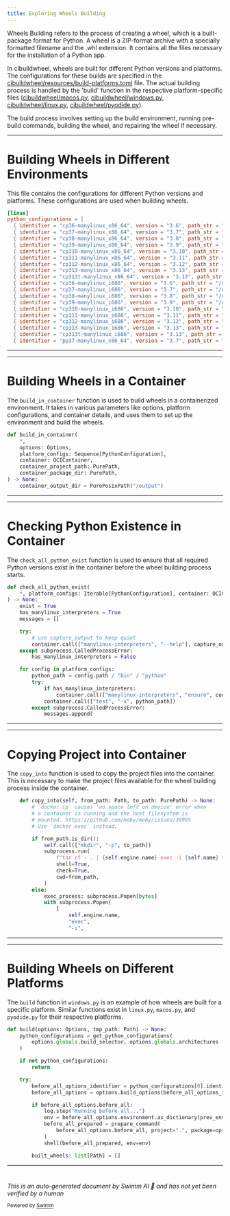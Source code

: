 ```yaml
---
title: Exploring Wheels Building
---
```

Wheels Building refers to the process of creating a wheel, which is a built-package format for Python. A wheel is a ZIP-format archive with a specially formatted filename and the .whl extension. It contains all the files necessary for the installation of a Python app.&nbsp;

In cibuildwheel, wheels are built for different Python versions and platforms. The configurations for these builds are specified in the <SwmPath>[cibuildwheel/resources/build-platforms.toml](/cibuildwheel/resources/build-platforms.toml)</SwmPath> file. The actual building process is handled by the 'build' function in the respective platform-specific files (<SwmPath>[cibuildwheel/macos.py](/cibuildwheel/macos.py)</SwmPath>, <SwmPath>[cibuildwheel/windows.py](/cibuildwheel/windows.py)</SwmPath>, <SwmPath>[cibuildwheel/linux.py](/cibuildwheel/linux.py)</SwmPath>, <SwmPath>[cibuildwheel/pyodide.py](/cibuildwheel/pyodide.py)</SwmPath>).&nbsp;

The build process involves setting up the build environment, running pre-build commands, building the wheel, and repairing the wheel if necessary.

<SwmSnippet path="/cibuildwheel/resources/build-platforms.toml" line="1">

---

# Building Wheels in Different Environments

This file contains the configurations for different Python versions and platforms. These configurations are used when building wheels.

```toml
[linux]
python_configurations = [
  { identifier = "cp36-manylinux_x86_64", version = "3.6", path_str = "/opt/python/cp36-cp36m" },
  { identifier = "cp37-manylinux_x86_64", version = "3.7", path_str = "/opt/python/cp37-cp37m" },
  { identifier = "cp38-manylinux_x86_64", version = "3.8", path_str = "/opt/python/cp38-cp38" },
  { identifier = "cp39-manylinux_x86_64", version = "3.9", path_str = "/opt/python/cp39-cp39" },
  { identifier = "cp310-manylinux_x86_64", version = "3.10", path_str = "/opt/python/cp310-cp310" },
  { identifier = "cp311-manylinux_x86_64", version = "3.11", path_str = "/opt/python/cp311-cp311" },
  { identifier = "cp312-manylinux_x86_64", version = "3.12", path_str = "/opt/python/cp312-cp312" },
  { identifier = "cp313-manylinux_x86_64", version = "3.13", path_str = "/opt/python/cp313-cp313" },
  { identifier = "cp313t-manylinux_x86_64", version = "3.13", path_str = "/opt/python/cp313-cp313t" },
  { identifier = "cp36-manylinux_i686", version = "3.6", path_str = "/opt/python/cp36-cp36m" },
  { identifier = "cp37-manylinux_i686", version = "3.7", path_str = "/opt/python/cp37-cp37m" },
  { identifier = "cp38-manylinux_i686", version = "3.8", path_str = "/opt/python/cp38-cp38" },
  { identifier = "cp39-manylinux_i686", version = "3.9", path_str = "/opt/python/cp39-cp39" },
  { identifier = "cp310-manylinux_i686", version = "3.10", path_str = "/opt/python/cp310-cp310" },
  { identifier = "cp311-manylinux_i686", version = "3.11", path_str = "/opt/python/cp311-cp311" },
  { identifier = "cp312-manylinux_i686", version = "3.12", path_str = "/opt/python/cp312-cp312" },
  { identifier = "cp313-manylinux_i686", version = "3.13", path_str = "/opt/python/cp313-cp313" },
  { identifier = "cp313t-manylinux_i686", version = "3.13", path_str = "/opt/python/cp313-cp313t" },
  { identifier = "pp37-manylinux_x86_64", version = "3.7", path_str = "/opt/python/pp37-pypy37_pp73" },
```

---

</SwmSnippet>

<SwmSnippet path="/cibuildwheel/linux.py" line="154">

---

# Building Wheels in a Container

The `build_in_container` function is used to build wheels in a containerized environment. It takes in various parameters like options, platform configurations, and container details, and uses them to set up the environment and build the wheels.

```python
def build_in_container(
    *,
    options: Options,
    platform_configs: Sequence[PythonConfiguration],
    container: OCIContainer,
    container_project_path: PurePath,
    container_package_dir: PurePath,
) -> None:
    container_output_dir = PurePosixPath("/output")
```

---

</SwmSnippet>

<SwmSnippet path="/cibuildwheel/linux.py" line="125">

---

# Checking Python Existence in Container

The `check_all_python_exist` function is used to ensure that all required Python versions exist in the container before the wheel building process starts.

```python
def check_all_python_exist(
    *, platform_configs: Iterable[PythonConfiguration], container: OCIContainer
) -> None:
    exist = True
    has_manylinux_interpreters = True
    messages = []

    try:
        # use capture_output to keep quiet
        container.call(["manylinux-interpreters", "--help"], capture_output=True)
    except subprocess.CalledProcessError:
        has_manylinux_interpreters = False

    for config in platform_configs:
        python_path = config.path / "bin" / "python"
        try:
            if has_manylinux_interpreters:
                container.call(["manylinux-interpreters", "ensure", config.path.name])
            container.call(["test", "-x", python_path])
        except subprocess.CalledProcessError:
            messages.append(
```

---

</SwmSnippet>

<SwmSnippet path="/cibuildwheel/oci_container.py" line="223">

---

# Copying Project into Container

The `copy_into` function is used to copy the project files into the container. This is necessary to make the project files available for the wheel building process inside the container.

```python
    def copy_into(self, from_path: Path, to_path: PurePath) -> None:
        # `docker cp` causes 'no space left on device' error when
        # a container is running and the host filesystem is
        # mounted. https://github.com/moby/moby/issues/38995
        # Use `docker exec` instead.

        if from_path.is_dir():
            self.call(["mkdir", "-p", to_path])
            subprocess.run(
                f"tar cf - . | {self.engine.name} exec -i {self.name} tar --no-same-owner -xC {shell_quote(to_path)} -f -",
                shell=True,
                check=True,
                cwd=from_path,
            )
        else:
            exec_process: subprocess.Popen[bytes]
            with subprocess.Popen(
                [
                    self.engine.name,
                    "exec",
                    "-i",
```

---

</SwmSnippet>

<SwmSnippet path="/cibuildwheel/windows.py" line="336">

---

# Building Wheels on Different Platforms

The `build` function in `windows.py` is an example of how wheels are built for a specific platform. Similar functions exist in `linux.py`, `macos.py`, and `pyodide.py` for their respective platforms.

```python
def build(options: Options, tmp_path: Path) -> None:
    python_configurations = get_python_configurations(
        options.globals.build_selector, options.globals.architectures
    )

    if not python_configurations:
        return

    try:
        before_all_options_identifier = python_configurations[0].identifier
        before_all_options = options.build_options(before_all_options_identifier)

        if before_all_options.before_all:
            log.step("Running before_all...")
            env = before_all_options.environment.as_dictionary(prev_environment=os.environ)
            before_all_prepared = prepare_command(
                before_all_options.before_all, project=".", package=options.globals.package_dir
            )
            shell(before_all_prepared, env=env)

        built_wheels: list[Path] = []
```

---

</SwmSnippet>

# 

*This is an auto-generated document by Swimm AI 🌊 and has not yet been verified by a human*

<SwmMeta version="3.0.0" repo-id="Z2l0aHViJTNBJTNBY2lidWlsZHdoZWVsJTNBJTNBZ2lsYWRuYXZvdA==" repo-name="cibuildwheel"><sup>Powered by [Swimm](https://app.swimm.io/)</sup></SwmMeta>
